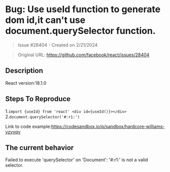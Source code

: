 # Bug: Use useId function to generate dom id,it can't use document.querySelector function.

> Issue #28404 - Created on 2/21/2024

> Original URL: https://github.com/facebook/react/issues/28404

## Description

<!--
  Please provide a clear and concise description of what the bug is. Include
  screenshots if needed. Please test using the latest version of the relevant
  React packages to make sure your issue has not already been fixed.
-->

React version:18.1.0

## Steps To Reproduce

1.```import {useId} from 'react' <div id={useId()}></div>```
2.```document.querySelector('#:r1:')```

<!--
  Your bug will get fixed much faster if we can run your code and it doesn't
  have dependencies other than React. Issues without reproduction steps or
  code examples may be immediately closed as not actionable.
-->

Link to code example:https://codesandbox.io/p/sandbox/hardcore-williams-yzyvqv

<!--
  Please provide a CodeSandbox (https://codesandbox.io/s/new), a link to a
  repository on GitHub, or provide a minimal code example that reproduces the
  problem. You may provide a screenshot of the application if you think it is
  relevant to your bug report. Here are some tips for providing a minimal
  example: https://stackoverflow.com/help/mcve.
-->

## The current behavior
Failed to execute 'querySelector' on 'Document': '#:r1:' is not a valid selector.

